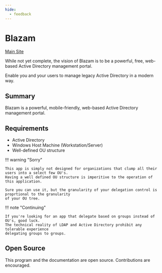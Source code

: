 ```yaml
---
hide:
  - feedback
---
```

# Blazam

[Main Site](https://blazam.org)

While not yet complete, the vision of Blazam is to be a
powerful, free, web-based Active Directory management portal.

Enable you and your users to manage legacy Active Directory in a modern way.

## Summary
Blazam is a powerful, mobile-friendly, web-based Active Directory management portal.

## Requirements
* Active Directory
* Windows Host Machine (Workstation/Server)
* Well-defined OU structure

!!! warning "Sorry"

    This app is simply not designed for organizations that clump all their users into a select few OU's. 
    Having a well defined OU structure is imperitive to the operation of this application.

    Sure you can use it, but the granularity of your delegation control is proprtional to the granularity
    of your OU tree.

!!! note "Continuing"

    If you're looking for an app that delegate based on groups instead of OU's, good luck.
    The technical reality of LDAP and Active Directory prohibit any tolerable experience
    delegating groups to groups.
## Open Source
This program and the documentation are open source. Contributions are encouraged.
